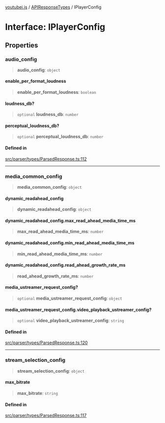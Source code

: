 [youtubei.js](../../../README.md) / [APIResponseTypes](../README.md) / IPlayerConfig

# Interface: IPlayerConfig

## Properties

### audio\_config

> **audio\_config**: `object`

#### enable\_per\_format\_loudness

> **enable\_per\_format\_loudness**: `boolean`

#### loudness\_db?

> `optional` **loudness\_db**: `number`

#### perceptual\_loudness\_db?

> `optional` **perceptual\_loudness\_db**: `number`

#### Defined in

[src/parser/types/ParsedResponse.ts:112](https://github.com/LuanRT/YouTube.js/blob/e1650e12979e68b9546bc63989f86b651960a10a/src/parser/types/ParsedResponse.ts#L112)

***

### media\_common\_config

> **media\_common\_config**: `object`

#### dynamic\_readahead\_config

> **dynamic\_readahead\_config**: `object`

#### dynamic\_readahead\_config.max\_read\_ahead\_media\_time\_ms

> **max\_read\_ahead\_media\_time\_ms**: `number`

#### dynamic\_readahead\_config.min\_read\_ahead\_media\_time\_ms

> **min\_read\_ahead\_media\_time\_ms**: `number`

#### dynamic\_readahead\_config.read\_ahead\_growth\_rate\_ms

> **read\_ahead\_growth\_rate\_ms**: `number`

#### media\_ustreamer\_request\_config?

> `optional` **media\_ustreamer\_request\_config**: `object`

#### media\_ustreamer\_request\_config.video\_playback\_ustreamer\_config?

> `optional` **video\_playback\_ustreamer\_config**: `string`

#### Defined in

[src/parser/types/ParsedResponse.ts:120](https://github.com/LuanRT/YouTube.js/blob/e1650e12979e68b9546bc63989f86b651960a10a/src/parser/types/ParsedResponse.ts#L120)

***

### stream\_selection\_config

> **stream\_selection\_config**: `object`

#### max\_bitrate

> **max\_bitrate**: `string`

#### Defined in

[src/parser/types/ParsedResponse.ts:117](https://github.com/LuanRT/YouTube.js/blob/e1650e12979e68b9546bc63989f86b651960a10a/src/parser/types/ParsedResponse.ts#L117)
